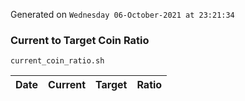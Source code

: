 Generated on `Wednesday 06-October-2021 at 23:21:34`

### Current to Target Coin Ratio
`current_coin_ratio.sh`

Date|Current|Target|Ratio
---|---|---|---
